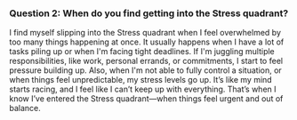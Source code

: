 ### Question 2: When do you find getting into the Stress quadrant?


I find myself slipping into the Stress quadrant when I feel overwhelmed by too many things happening at once. It usually happens when I have a lot of tasks piling up or when I'm facing tight deadlines. If I'm juggling multiple responsibilities, like work, personal errands, or commitments, I start to feel pressure building up. Also, when I'm not able to fully control a situation, or when things feel unpredictable, my stress levels go up. It’s like my mind starts racing, and I feel like I can’t keep up with everything. That’s when I know I’ve entered the Stress quadrant—when things feel urgent and out of balance.
